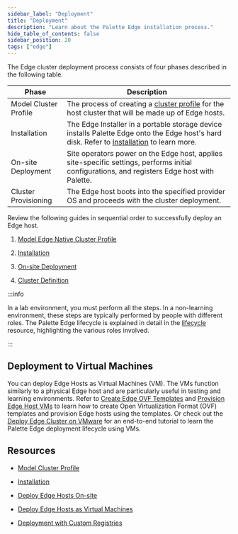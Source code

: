 ```yaml
---
sidebar_label: "Deployment"
title: "Deployment"
description: "Learn about the Palette Edge installation process."
hide_table_of_contents: false
sidebar_position: 20
tags: ["edge"]
---
```


The Edge cluster deployment process consists of four phases described in the following table.

| Phase                 | Description                                                                                                                                                                        |
| --------------------- | ---------------------------------------------------------------------------------------------------------------------------------------------------------------------------------- |
| Model Cluster Profile | The process of creating a [cluster profile](../../../profiles/cluster-profiles/cluster-profiles.md) for the host cluster that will be made up of Edge hosts.                       |
| Installation          | The Edge Installer in a portable storage device installs Palette Edge onto the Edge host's hard disk. Refer to [Installation](/clusters/edge/site-deployment/stage) to learn more. |
| On-site Deployment    | Site operators power on the Edge host, applies site-specific settings, performs initial configurations, and registers Edge host with Palette.                                      |
| Cluster Provisioning  | The Edge host boots into the specified provider OS and proceeds with the cluster deployment.                                                                                       |

Review the following guides in sequential order to successfully deploy an Edge host.

1. [Model Edge Native Cluster Profile](../site-deployment/model-profile.md)

2. [Installation](../site-deployment/stage.md)

3. [On-site Deployment](./site-installation/site-installation.md)

4. [Cluster Definition](./cluster-deployment.md)

:::info

In a lab environment, you must perform all the steps. In a non-learning environment, these steps are typically performed
by people with different roles. The Palette Edge lifecycle is explained in detail in the
[lifecycle](../edge-native-lifecycle.md) resource, highlighting the various roles involved.

:::

## Deployment to Virtual Machines

You can deploy Edge Hosts as Virtual Machines (VM). The VMs function similarly to a physical Edge host and are
particularly useful in testing and learning environments. Refer to
[Create Edge OVF Templates](./virtual-deployment/create-ovf-template.md) and
[Provision Edge Host VMs](./virtual-deployment/vm-edge-host.md) to learn how to create Open Virtualization Format (OVF)
templates and provision Edge hosts using the templates. Or check out the
[Deploy Edge Cluster on VMware](../../../tutorials/edge/deploy-cluster.md) for an end-to-end tutorial to learn the
Palette Edge deployment lifecycle using VMs.

## Resources

- [Model Cluster Profile](model-profile.md)

- [Installation](stage.md)

- [Deploy Edge Hosts On-site](site-installation/site-installation.md)

- [Deploy Edge Hosts as Virtual Machines](./virtual-deployment/virtual-deployment.md)

- [Deployment with Custom Registries](./deploy-custom-registries/deploy-custom-registries.md)
